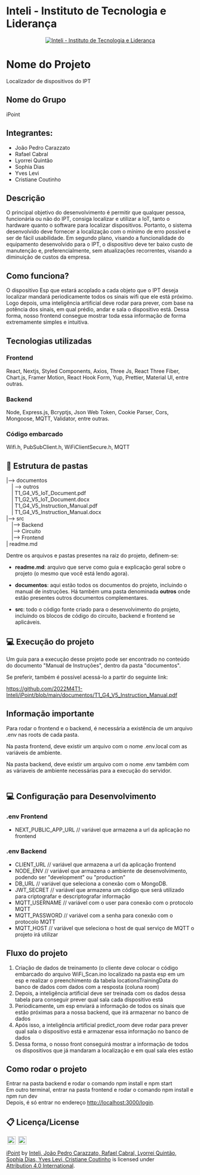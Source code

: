 # Inteli - Instituto de Tecnologia e Liderança 

<p align="center">
<a href= "https://www.inteli.edu.br/"><img src="https://www.inteli.edu.br/wp-content/uploads/2021/08/20172028/marca_1-2.png" alt="Inteli - Instituto de Tecnologia e Liderança" border="0"></a>
</p>

# Nome do Projeto 
Localizador de dispositivos do IPT

## Nome do Grupo
iPoint

## Integrantes: 
* João Pedro Carazzato
* Rafael Cabral
* Lyorrei Quintão
* Sophia Dias
* Yves Levi
* Cristiane Coutinho

## Descrição
O principal objetivo do desenvolvimento é permitir que qualquer pessoa, funcionária ou não do IPT, consiga localizar e utilizar a IoT, tanto o hardware quanto o software para localizar dispositivos. Portanto, o sistema desenvolvido deve fornecer a localização com o mínimo de erro possível e ser de fácil usabilidade.
Em segundo plano, visando a funcionalidade do equipamento desenvolvido para o IPT, o dispositivo deve ter baixo custo de manutenção e, preferencialmente, sem atualizações recorrentes, visando a diminuição de custos da empresa.

## Como funciona?
O dispositivo Esp que estará acoplado a cada objeto que o IPT deseja localizar mandará periodicamente todos os sinais wifi que ele está próximo. Logo depois, uma inteligência artificial deve rodar para prever, com base na potência dos sinais, em qual prédio, andar e sala o dispositivo está. Dessa forma, nosso frontend consegue mostrar toda essa informação de forma extremamente simples e intuitiva.



## Tecnologias utilizadas

### Frontend
React, Nextjs, Styled Components, Axios, Three Js, React Three Fiber, Chart.js, Framer Motion, React Hook Form, Yup, Prettier, Material UI, entre outras.

### Backend
Node, Express.js, Bcryptjs, Json Web Token, Cookie Parser, Cors, Mongoose, MQTT, Validator, entre outras.

### Código embarcado
Wifi.h, PubSubClient.h, WiFiClientSecure.h, MQTT



## 📁 Estrutura de pastas


|--> documentos<br>
  &emsp;| --> outros <br>
  &emsp;| T1_G4_V5_IoT_Document.pdf<br>
  &emsp;| T1_G2_V5_IoT_Document.docx<br>
  &emsp;| T1_G4_V5_Instruction_Manual.pdf<br>
  &emsp;| T1_G4_V5_Instruction_Manual.docx<br>
|--> src<br>
  &emsp;|--> Backend<br>
  &emsp;|--> Circuito<br>
  &emsp;|--> Frontend<br>
| readme.md<br>

Dentre os arquivos e pastas presentes na raiz do projeto, definem-se:

- <b>readme.md</b>: arquivo que serve como guia e explicação geral sobre o projeto (o mesmo que você está lendo agora).

- <b>documentos</b>: aqui estão todos os documentos do projeto, incluindo o manual de instruções. Há também uma pasta denominada <b>outros</b> onde estão presentes outros documentos complementares.

- <b>src</b>: todo o código fonte criado para o desenvolvimento do projeto, incluindo os blocos de código do circuito, backend e frontend se aplicáveis.

## 💻 Execução do projeto

Um guia para a execução desse projeto pode ser encontrado no conteúdo do documento "Manual de Instruções", dentro da pasta "documentos".

Se preferir, também é possível acessá-lo a partir do seguinte link:

https://github.com/2022M4T1-Inteli/iPoint/blob/main/documentos/T1_G4_V5_Instruction_Manual.pdf

## Informação importante
Para rodar o frontend e o backend, é necessária a existência de um arquivo .env nas roots de cada pasta. <br/>

Na pasta frontend, deve existir um arquivo com o nome .env.local com as variáveis de ambiente. <br/>

Na pasta backend, deve existir um arquivo com o nome .env também com as váriaveis de ambiente necessárias para a execução do servidor. <br/> <br/>


## 💻 Configuração para Desenvolvimento

### .env Frontend
  
   * NEXT_PUBLIC_APP_URL // variável que armazena a url da aplicação no frontend

### .env Backend
   * CLIENT_URL // variável que armazena a url da aplicação frontend
   * NODE_ENV // variável que armazena o ambiente de desenvolvimento, podendo ser "development" ou "production"
   * DB_URL // variável que seleciona a conexão com o MongoDB.
   * JWT_SECRET // variável que armazena um código que será utilizado para criptografar e descriptografar informação
   * MQTT_USERNAME // variável com o user para conexão com o protocolo MQTT 
   * MQTT_PASSWORD // variável com a senha para conexão com o protocolo MQTT
   * MQTT_HOST // variável que seleciona o host de qual serviço de MQTT o projeto irá utilizar

## Fluxo do projeto
<ol>
    <li>Criação de dados de treinamento (o cliente deve colocar o código embarcado do arquivo WiFi_Scan.ino localizado na pasta esp em um esp e realizar o preenchimento da tabela locationsTrainingData do banco de dados com dados com a resposta (coluna room)</li>
    <li>Depois, a inteligência artificial deve ser treinada com os dados dessa tabela para conseguir prever qual sala cada dispositivo está</li>
    <li>Periodicamente, um esp enviará a informação de todos os sinais que estão próximas para a nossa backend, que irá armazenar no banco de dados</li>
    <li>Após isso, a inteligência artificial predict_room deve rodar para prever qual sala o dispositivo está e armazenar essa informação no banco de dados</li>
    <li>Dessa forma, o nosso front conseguirá mostrar a informação de todos os dispositivos que já mandaram a localização e em qual sala eles estão</li>
</ol>

## Como rodar o projeto
Entrar na pasta backend e rodar o comando npm install e npm start <br/>
Em outro terminal, entrar na pasta frontend e rodar o comando npm install e npm run dev
<br/>
Depois, é só entrar no endereço <a href="http://localhost:3000/login">http://localhost:3000/login</a>.



## 📋 Licença/License

<img style="height:22px!important;margin-left:3px;vertical-align:text-bottom;" src="https://mirrors.creativecommons.org/presskit/icons/cc.svg?ref=chooser-v1">
<img style="height:22px!important;margin-left:3px;vertical-align:text-bottom;" src="https://mirrors.creativecommons.org/presskit/icons/by.svg?ref=chooser-v1">



<p xmlns:cc="http://creativecommons.org/ns#" xmlns:dct="http://purl.org/dc/terms/"><a property="dct:title" rel="cc:attributionURL" href="#">iPoint</a> by <a rel="cc:attributionURL dct:creator" property="cc:attributionName" href="#">Inteli, João Pedro Carazzato, Rafael Cabral, Lyorrei Quintão, Sophia Dias, Yves Levi, Cristiane Coutinho</a> is licensed under <a href="http://creativecommons.org/licenses/by/4.0/?ref=chooser-v1" target="_blank" rel="license noopener noreferrer" style="display:inline-block;">Attribution 4.0 International</a>.</p>


